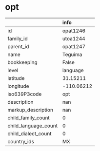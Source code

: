 # opt
|                      | info       |
|:---------------------|:-----------|
| id                   | opat1246   |
| family_id            | utoa1244   |
| parent_id            | opat1247   |
| name                 | Teguima    |
| bookkeeping          | False      |
| level                | language   |
| latitude             | 31.15211   |
| longitude            | -110.06212 |
| iso639P3code         | opt        |
| description          | nan        |
| markup_description   | nan        |
| child_family_count   | 0          |
| child_language_count | 0          |
| child_dialect_count  | 0          |
| country_ids          | MX         |